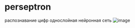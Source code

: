 # perseptron
распознавание цифр
однослойная нейронная сеть
![image](https://user-images.githubusercontent.com/71232657/198847942-bed14e0a-9075-45f5-9052-c8cc0b9558da.png)
